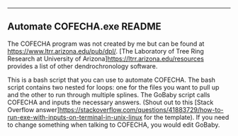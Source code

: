 ----
Automate COFECHA.exe README
----

The COFECHA program was not created by me but can be found at <https://www.ltrr.arizona.edu/pub/dpl/>. [The Laboratory of Tree Ring Research at University of Arizona]<https://ltrr.arizona.edu/resources> provides a list of other dendrochronology software.

This is a bash script that you can use to automate COFECHA. The bash script contains two nested for loops: one for the files you want to pull up and the other to run through multiple splines. The GoBaby script calls COFECHA and inputs the necessary answers. (Shout out to this [Stack Overflow answer]<https://stackoverflow.com/questions/41883729/how-to-run-exe-with-inputs-on-terminal-in-unix-linux> for the template). If you need to change something when talking to COFECHA, you would edit GoBaby. 

